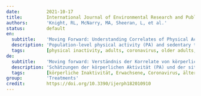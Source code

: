 ```yaml
---
date:          2021-10-17
title:         International Journal of Environmental Research and Public Health
authors:       'Knight, RL, McNarry, MA, Sheeran, L, et al.'
status:        default
en:
  subtitle:    'Moving Forward: Understanding Correlates of Physical Activity and Sedentary Behaviour during COVID-19—An Integrative Review and Socioecological Approach'
  description: 'Population-level physical activity (PA) and sedentary time/behaviour estimates represent a significant public health issue exacerbated by restrictions enforced to control COVID-19. This integrative review interrogated available literature to explore the pandemic’s impact on correlates of such behaviours in adults (≥18 years). Five electronic databases were systematically searched in January 2021. Data extracted from 64 articles were assessed for risk-of-bias using the Mixed Methods Assessment Tool, with correlates identified, coded, and themed via thematic analysis. A socioecological model of during-pandemic PA was conceptualized and mapped to the Capability, Opportunity, Motivation, and Behaviour (COM-B) model of behaviour change mechanisms, which illustrates influences over five levels: Individual (biological)—general health; Individual (psychological)—mental health, cognition, motivation, and behaviour; Social—domestic situation, sociodemographic factors, support, and lifestyle choices; Environmental—resources and area of residence; and Policy—COVID-19-related rules. For sedentary time/behaviour, individual level factors, namely general and mental health, may be important correlates. Neither age or sex were clearly correlated with either behaviour. As we transition into a new normal, understanding which behaviour mechanisms could effectively challenge physical inactivity is essential. Targeting capability on a psychological level may facilitate PA and limit sedentary time/behaviour, whereas, on a physical level, maximizing PA opportunities could be crucial.'
  tags:        [physical inactivity, adults, coronavirus, older adults, sedentary time, movement behaviours, determinants, COM-B model, behaviour change]
de:
  subtitle:    'Moving forward: Verständnis der Korrelate von körperlicher Aktivität und sitzendem Verhalten während COVID-19 - Ein integrativer Überblick und ein sozialökologischer Ansatz'
  description: 'Schätzungen der körperlichen Aktivität (PA) und der sitzenden Zeit/Verhaltensweisen auf Bevölkerungsebene stellen ein bedeutendes Problem für die öffentliche Gesundheit dar, das durch Einschränkungen zur Kontrolle von COVID-19 noch verschärft wird. Diese integrative Übersichtsarbeit untersuchte die verfügbare Literatur, um die Auswirkungen der Pandemie auf die Korrelate solcher Verhaltensweisen bei Erwachsenen (≥18 Jahre) zu untersuchen. Fünf elektronische Datenbanken wurden im Januar 2021 systematisch durchsucht. Die aus 64 Artikeln extrahierten Daten wurden mit dem Mixed Methods Assessment Tool auf das Risiko einer Verzerrung geprüft, wobei Korrelate identifiziert, kodiert und mittels thematischer Analyse thematisiert wurden. Ein sozioökologisches Modell der PA während einer Pandemie wurde konzeptualisiert und dem Capability, Opportunity, Motivation, and Behaviour (COM-B) Modell der Verhaltensänderungsmechanismen zugeordnet, das Einflüsse auf fünf Ebenen veranschaulicht: Individueller (biologischer) allgemeiner Gesundheitszustand; Individueller (psychologischer) mentaler Gesundheitszustand, Kognition, Motivation und Verhalten; Soziale Situation - häusliche Situation, soziodemografische Faktoren, Unterstützung und Wahl des Lebensstils; Umwelt - Ressourcen und Wohngegend; Politische Regeln - COVID-19. Bei sitzender Tätigkeit oder sitzendem Verhalten könnten Faktoren auf individueller Ebene, nämlich die allgemeine und psychische Gesundheit, wichtige Korrelate sein. Weder Alter noch Geschlecht waren eindeutig mit einem der beiden Verhaltensweisen korreliert. Beim Übergang zu einer "neuen Normalität" ist wichtig zu verstehen, welche Verhaltensmechanismen wirksam gegen körperliche Inaktivität sein können. Eine gezielte Beeinflussung der Fähigkeiten auf psychologischer Ebene könnte die körperliche Aktivität fördern und die sitzende Tätigkeit einschränken, während auf körperlicher Ebene die Maximierung der Möglichkeiten zur körperlichen Aktivität entscheidend sein könnte.' 
  tags:        [körperliche Inaktivität, Erwachsene, Coronavirus, ältere Erwachsene, Zeitraum des Sitzens, Bewegungsverhalten, Determinanten, COM-B-Modell, Verhaltensänderung]
group:         'Treatments'
credit:        https://doi.org/10.3390/ijerph182010910
---
```

